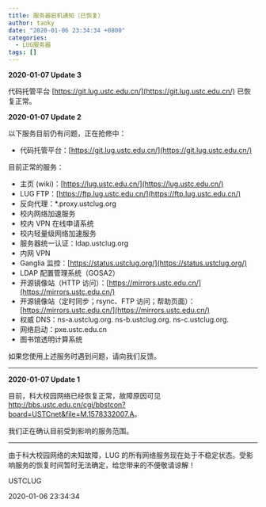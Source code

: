 ```yaml
---
title: 服务器宕机通知（已恢复）
author: taoky
date: "2020-01-06 23:34:34 +0800"
categories:
  - LUG服务器
tags: []
---
```


**2020-01-07 Update 3**

代码托管平台 [https://git.lug.ustc.edu.cn/](https://git.lug.ustc.edu.cn/) 已恢复正常。

**2020-01-07 Update 2**

以下服务目前仍有问题，正在抢修中：

- 代码托管平台：[https://git.lug.ustc.edu.cn/](https://git.lug.ustc.edu.cn/)

目前正常的服务：

- 主页 (wiki)：[https://lug.ustc.edu.cn/](https://lug.ustc.edu.cn/)
- LUG FTP：[https://ftp.lug.ustc.edu.cn/](https://ftp.lug.ustc.edu.cn/)
- 反向代理：\*.proxy.ustclug.org
- 校内网络加速服务
- 校内 VPN 在线申请系统
- 校内轻量级网络加速服务
- 服务器统一认证：ldap.ustclug.org
- 内网 VPN
- Ganglia 监控：[https://status.ustclug.org/](https://status.ustclug.org/)
- LDAP 配置管理系统（GOSA2）
- 开源镜像站（HTTP 访问）：[https://mirrors.ustc.edu.cn/](https://mirrors.ustc.edu.cn/)
- 开源镜像站（定时同步；rsync、FTP 访问；帮助页面）：[https://mirrors.ustc.edu.cn/](https://mirrors.ustc.edu.cn/)
- 权威 DNS：ns-a.ustclug.org. ns-b.ustclug.org. ns-c.ustclug.org.
- 网络启动：pxe.ustc.edu.cn
- 图书馆透明计算系统

如果您使用上述服务时遇到问题，请向我们反馈。

---

**2020-01-07 Update 1**

目前，科大校园网络已经恢复正常，故障原因可见 <http://bbs.ustc.edu.cn/cgi/bbstcon?board=USTCnet&file=M.1578332007.A>。

我们正在确认目前受到影响的服务范围。

---

由于科大校园网络的未知故障，LUG 的所有网络服务现在处于不稳定状态。受影响服务的恢复时间暂时无法确定，给您带来的不便敬请谅解！

USTCLUG

2020-01-06 23:34:34
